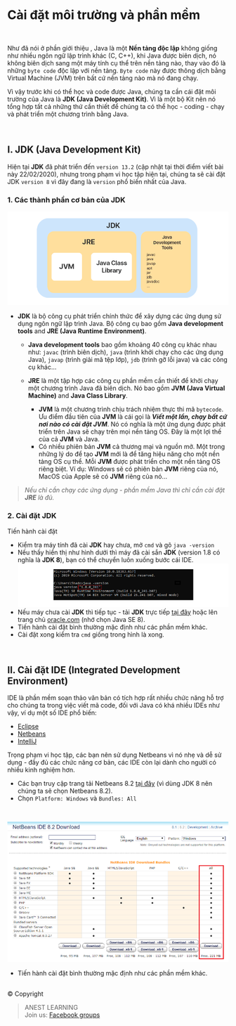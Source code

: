# Cài đặt môi trường và phần mềm

<br />

Như đã nói ở phần giới thiệu , Java là một **Nền tảng độc lập** không giống như nhiều ngôn ngữ lập trình khác (C, C++), khi Java được biên dịch, nó không biên dịch sang một máy tính cụ thể trên nền tảng nào, thay vào đó là những `byte code` độc lập với nền tảng. `Byte code` này được thông dịch bằng Virtual Machine (JVM) trên bất cứ nền tảng nào mà nó đang chạy.

Vì vậy trước khi có thể học và code được Java, chúng ta cần cái đặt môi trường của Java là **JDK (Java Development Kit)**. Vì là một bộ Kit nên nó tổng hợp tất cả những thứ cần thiết để chúng ta có thể học - coding - chạy và phát triển một chương trình bằng Java.

<br />

## I. JDK (Java Development Kit)

Hiện tại **JDK** đã phát triển đến `version 13.2` (cập nhật tại thời điểm viết bài này 22/02/2020), nhưng trong phạm vi học tập hiện tại, chúng ta sẽ cài đặt JDK `version 8` vì đây đang là `version` phổ biến nhất của Java.

### 1. Các thành phần cơ bản của JDK

![](https://github.com/AnestAcademy/Course-Java-Introduce/blob/master/Images/jdk.PNG)
- **JDK** là bộ công cụ phát triển chính thức để xây dựng các ứng dụng sử dụng ngôn ngữ lập trình Java. Bộ công cụ bao gồm **Java development tools** and **JRE (Java Runtime Environment)**.

  - **Java development tools** bao gồm khoảng 40 công cụ khác nhau như: `javac` (trình biên dịch), `java` (trình khởi chạy cho các ứng dụng Java), `javap` (trình giải mã tệp lớp), `jdb` (trình gỡ lỗi java) và các công cụ khác...
  
  - **JRE** là một tập hợp các công cụ phần mềm cần thiết để khởi chạy một chương trình Java đã biên dịch. Nó bao gồm **JVM (Java Virtual Machine)** and **Java Class Library**.
    - **JVM** là một chương trình chịu trách nhiệm thực thi mã `bytecode`. Ưu điểm đầu tiên của **JVM** là cái gọi là _**Viết một lần, chạy bất cứ nơi nào có cài đặt JVM**_. Nó có nghĩa là một ứng dụng được phát triển trên Java sẽ chạy trên mọi nền tảng OS. Đây là một lợi thế của cả **JVM** và Java.
    - Có nhiều phiên bản **JVM** cả thương mại và nguồn mở. Một trong những lý do để tạo **JVM** mới là để tăng hiệu năng cho một nền tảng OS cụ thể. Mỗi **JVM** được phát triển cho một nền tảng OS riêng biệt. Ví dụ: Windows sẽ có phiên bản **JVM** riêng của nó, MacOS của Apple sẽ có **JVM** riêng của nó...
    
> _Nếu chỉ cần chạy các ứng dụng - phần mềm Java thì chỉ cần cài đặt **JRE** là đủ._

### 2. Cài đặt JDK

Tiến hành cài đặt

- Kiểm tra máy tính đã cài **JDK** hay chưa, mở `cmd` và gõ `java -version`
- Nếu thấy hiển thị như hình dưới thì máy đã cài sắn **JDK** (version 1.8 có nghĩa là **JDK 8**), bạn có thể chuyển luôn xuống bước cái IDE.
![](https://github.com/AnestAcademy/Course-Java-Introduce/blob/master/Images/check-jdk.PNG)
- Nếu máy chưa cài **JDK** thì tiếp tục - tải **JDK** trực tiếp [tại đây](https://drive.google.com/file/d/1gEDnXDjXZ3SMdr_nORP8iDqYEw2ayznK/view?usp=sharing) hoặc lên trang chủ [oracle.com](https://www.oracle.com/java/technologies/javase-downloads.html) (nhớ chọn Java SE 8).
- Tiến hành cài đặt bình thường mặc định như các phần mềm khác.
- Cài đặt xong kiểm tra `cmd` giống trong hình là xong.

<br />

## II. Cài đặt IDE (Integrated Development Environment)

IDE là phần mềm soạn thảo văn bản có tích hợp rất nhiều chức năng hỗ trợ cho chúng ta trong việc viết mã code, đối với Java có khá nhiều IDEs như vậy, ví dụ một số IDE phổ biến:
- [Eclipse](https://www.eclipse.org/)
- [Netbeans](https://netbeans.org/)
- [IntelliJ](https://www.jetbrains.com/idea/)

Trọng phạm vi học tập, các bạn nên sử dụng Netbeans vì nó nhẹ và dễ sử dụng - đầy đủ các chức năng cơ bản, các IDE còn lại dành cho người có nhiều kinh nghiệm hơn.

- Các bạn truy cập trang tải Netbeans 8.2 [tại đây](https://netbeans.org/downloads/8.2/) (vì dùng JDK 8 nên chúng ta sẽ chọn Netbeans 8.2).  
- Chọn `Platform: Windows` và `Bundles: All`

<br />

![](https://github.com/AnestAcademy/Course-Java-Introduce/blob/master/Images/netbeans8.2.PNG)
- Tiến hành cài đặt bình thường mặc định như các phần mềm khác.


##  

© Copyright
> ANEST LEARNING  
> Join us: [Facebook groups](https://www.facebook.com/groups/anest.learning/)
